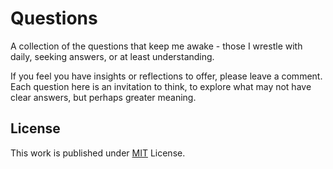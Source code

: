 # Questions

A collection of the questions that keep me awake - those I wrestle with daily, seeking answers, or at least understanding.

If you feel you have insights or reflections to offer, please leave a comment. Each question here is an invitation to think, to explore what may not have clear answers, but perhaps greater meaning.

## License

This work is published under [MIT][mit] License.

[gem]: https://rubygems.org/gems/jekyll-theme-chirpy
[chirpy]: https://github.com/cotes2020/jekyll-theme-chirpy/
[CD]: https://en.wikipedia.org/wiki/Continuous_deployment
[mit]: https://github.com/cotes2020/chirpy-starter/blob/master/LICENSE
